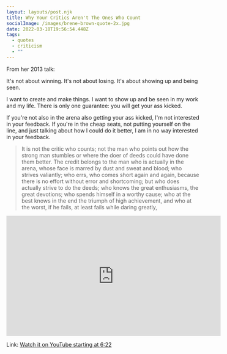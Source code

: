```yaml
---
layout: layouts/post.njk
title: Why Your Critics Aren't The Ones Who Count
socialImage: /images/brene-brown-quote-2x.jpg
date: 2022-03-18T19:56:54.448Z
tags:
  - quotes
  - criticism
  - ""
---
```

From her 2013 talk:

It's not about winning. It's not about losing. It's about showing up and being seen.

I want to create and make things. I want to show up and be seen in my work and my life. There is only one guarantee: you will get your ass kicked.

If you're not also in the arena also getting your ass kicked, I'm not interested in your feedback. If you're in the cheap seats, not putting yourself on the line, and just talking about how I could do it better, I am in no way interested in your feedback.

> It is not the critic who counts; not the man who points out how the strong man stumbles or where the doer of deeds could have done them better. The credit belongs to the man who is actually in the arena, whose face is marred by dust and sweat and blood; who strives valiantly; who errs, who comes short again and again, because there is no effort without error and shortcoming; but who does actually strive to do the deeds; who knows the great enthusiasms, the great devotions; who spends himself in a worthy cause; who at the best knows in the end the triumph of high achievement, and who at the worst, if he fails, at least fails while daring greatly,

<iframe width="560" height="315" src="https://www.youtube.com/embed/8-JXOnFOXQk?start=382" title="YouTube video player" frameborder="0" allow="accelerometer; autoplay; clipboard-write; encrypted-media; gyroscope; picture-in-picture" allowfullscreen></iframe>

Link: [Watch it on YouTube starting at 6:22](https://youtu.be/8-JXOnFOXQk?t=380)